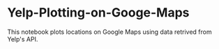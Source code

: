 # Yelp-Plotting-on-Googe-Maps

This notebook plots locations on Google Maps using data retrived from Yelp's API. 
